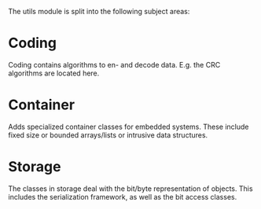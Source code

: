 
The utils module is split into the following subject areas:

# Coding

Coding contains algorithms to en- and decode data. E.g. the CRC algorithms
are located here.

# Container

Adds specialized container classes for embedded systems. These include
fixed size or bounded arrays/lists or intrusive data structures.

# Storage

The classes in storage deal with the bit/byte representation of objects. This
includes the serialization framework, as well as the bit access classes.
